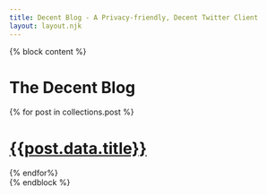 ```yaml
---
title: Decent Blog - A Privacy-friendly, Decent Twitter Client
layout: layout.njk
---
```


{% block content %}
<div class="container">
  <h1 class="title display-2">The Decent Blog</h1>
  {% for post in collections.post %}
    <h1 class="title display-4 mt-5"><a href="{{post.url}}">{{post.data.title}}</a></h1>
  {% endfor%}
</div>
{% endblock %}